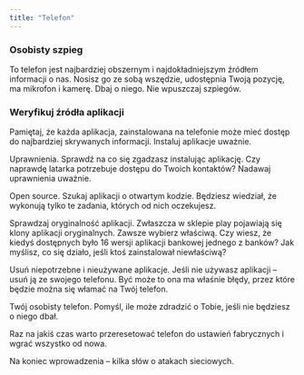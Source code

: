 ```yaml
---
title: "Telefon"
---
```


### Osobisty szpieg

To telefon jest najbardziej obszernym i najdokładniejszym źródłem informacji o nas. Nosisz go ze sobą wszędzie, udostępnia Twoją pozycję, ma mikrofon i kamerę. Dbaj o niego. Nie wpuszczaj szpiegów.
### Weryfikuj źródła aplikacji

Pamiętaj, że każda aplikacja, zainstalowana na telefonie może mieć dostęp do najbardziej skrywanych informacji. Instaluj aplikacje uważnie.

Uprawnienia. Sprawdź na co się zgadzasz instalując aplikację. Czy naprawdę latarka potrzebuje dostępu do Twoich kontaktów? Nadawaj uprawnienia uważnie.

Open source. Szukaj aplikacji o otwartym kodzie. Będziesz wiedział, że wykonują tylko te zadania, których od nich oczekujesz.

Sprawdzaj oryginalność aplikacji. Zwłaszcza w sklepie play pojawiają się klony aplikacji oryginalnych. Zawsze wybierz właściwą. Czy wiesz, że kiedyś dostępnych było 16 wersji aplikacji bankowej jednego z banków? Jak myślisz, co się działo, jeśli ktoś zainstalował niewłaściwą?

Usuń niepotrzebne i nieużywane aplikacje. Jeśli nie używasz aplikacji – usuń ją ze swojego telefonu. Być może to ona ma właśnie błędy, przez które będzie można się włamać na Twój telefon.

Twój osobisty telefon. Pomyśl, ile może zdradzić o Tobie, jeśli nie będziesz o niego dbał.

Raz na jakiś czas warto przeresetować telefon do ustawień fabrycznych i wgrać wszystko od nowa.

Na koniec wprowadzenia – kilka słów o atakach sieciowych.
